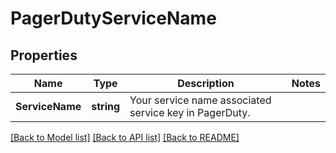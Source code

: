 # PagerDutyServiceName

## Properties

Name | Type | Description | Notes
------------ | ------------- | ------------- | -------------
**ServiceName** | **string** | Your service name associated service key in PagerDuty. | 

[[Back to Model list]](../README.md#documentation-for-models) [[Back to API list]](../README.md#documentation-for-api-endpoints) [[Back to README]](../README.md)



